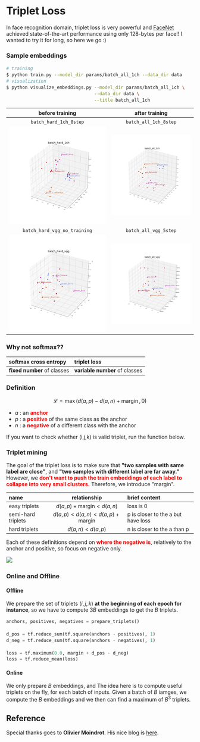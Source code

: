 # Triplet Loss
In face recognition domain, triplet loss is very powerful and [FaceNet](https://arxiv.org/abs/1503.03832) achieved state-of-the-art performance using only 128-bytes per face!! I wanted to try it for long, so here we go :)

### Sample embeddings
```sh
# training
$ python train.py --model_dir params/batch_all_1ch --data_dir data
# visualization
$ python visualize_embeddings.py --model_dir params/batch_all_1ch \
                                 --data_dir data \
                                 --title batch_all_1ch
```

|before training|after training|
|:--:|:--:|
|`batch_hard_1ch_8step`|`batch_all_1ch_8step`|
|<img src="visualize/batch_hard_1ch_8step.png">|<img src="visualize/batch_all_1ch_8step.png">|
|`batch_hard_vgg_no_training`|`batch_all_vgg_5step`|
|<img src="visualize/batch_hard_vgg_no_training.png">|<img src="visualize/batch_all_vgg_5step.png">|

### Why not softmax??
|softmax cross entropy|triplet loss|
|:--|:--|
|<b>fixed number</b> of classes|<b>variable number</b> of classes|

### Definition
$$\mathcal{L}=\max (d(a, p)-d(a, n)+\operatorname{margin}, 0)$$

- $a$ : an <font color="red"><b>anchor</b></font>
- $p$ : a <font color="red"><b>positive</b></font> of the same class as the anchor
- $n$ : a <font color="red"><b>negative</b></font> of a different class with the anchor

If you want to check whether (i,j,k) is valid triplet, run the function below.

### Triplet mining
The goal of the triplet loss is to make sure that <b>"two samples with same label are close"</b>, and <b>"two samples with different label are far away."</b> However, we <font color="red"><b>don't want to push the train embeddings of each label to collapse into very small clusters.</b></font> Therefore, we introduce "margin".

|name|relationship|brief content|
|:--|:--:|:--|
|easy triplets|$d(a,p) + \mathrm{margin} < d(a,n)$|loss is 0|
|semi-hard triplets|$d(a,p) < d(a,n) < d(a,p) + \mathrm{margin}$|p is closer to the a but have loss|
|hard triplets|$d(a,n) < d(a,p)$|n is closer to the a than p|

Each of these definitions depend on <font color="red"><b>where the negative is</b></font>, relatively to the anchor and positive, so focus on negative only.

<img src="https://omoindrot.github.io/assets/triplet_loss/triplets.png">

### Online and Offline
#### Offline
We prepare the set of triplets $(i, j, k)$ <b>at the beginning of each epoch for instance</b>, so we have to compute $3B$ embeddings to get the $B$ triplets.

```python
anchors, positives, negatives = prepare_triplets()

d_pos = tf.reduce_sum(tf.square(anchors - positives), 1)
d_neg = tf.reduce_sum(tf.square(anchors - negatives), 1)

loss = tf.maximum(0.0, margin + d_pos - d_neg)
loss = tf.reduce_mean(loss)
```

#### Online
We only prepare $B$ embeddings, and
The idea here is to compute useful triplets on the fly, for each batch of inputs. Given a batch of $B$ iamges, we compute the $B$ embeddings and we then can find a maximum of $B^3$ triplets.

## Reference
Special thanks goes to <b>Olivier Moindrot</b>. His nice blog is [here](https://omoindrot.github.io/triplet-loss).
